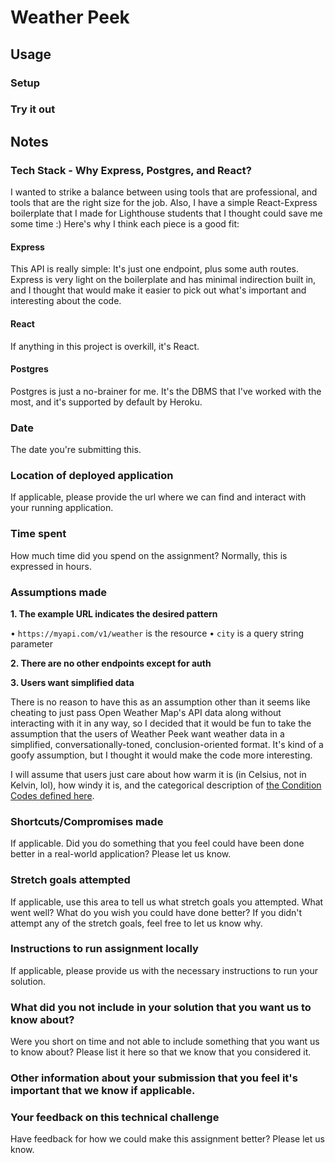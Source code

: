 # Weather Peek

## Usage

### Setup

### Try it out

## Notes

### Tech Stack - Why Express, Postgres, and React?

I wanted to strike a balance between using tools that are professional, and tools that are the right size for the job. Also, I have a simple React-Express boilerplate that I made for Lighthouse students that I thought could save me some time :) Here's why I think each piece is a good fit:

#### Express

This API is really simple: It's just one endpoint, plus some auth routes. Express is very light on the boilerplate and has minimal indirection built in, and I thought that would make it easier to pick out what's important and interesting about the code.

#### React

If anything in this project is overkill, it's React.

#### Postgres

Postgres is just a no-brainer for me. It's the DBMS that I've worked with the most, and it's supported by default by Heroku.

### Date
The date you're submitting this.
### Location of deployed application
If applicable, please provide the url where we can find and interact with your running application.
### Time spent
How much time did you spend on the assignment? Normally, this is expressed in hours.
### Assumptions made

**1. The example URL indicates the desired pattern**

• `https://myapi.com/v1/weather` is the resource
• `city` is a query string parameter

**2. There are no other endpoints except for auth**

**3. Users want simplified data**

There is no reason to have this as an assumption other than it seems like cheating to just pass Open Weather Map's API data along without interacting with it in any way, so I decided that it would be fun to take the assumption that the users of Weather Peek want weather data in a simplified, conversationally-toned, conclusion-oriented format. It's kind of a goofy assumption, but I thought it would make the code more interesting.

I will assume that users just care about how warm it is (in Celsius, not in Kelvin, lol), how windy it is, and the categorical description of [the Condition Codes defined here](https://openweathermap.org/weather-conditions).


 ### Shortcuts/Compromises made
If applicable. Did you do something that you feel could have been done better in a real-world application? Please let us know.
### Stretch goals attempted
If applicable, use this area to tell us what stretch goals you attempted. What went well? What do you wish you could have done better? If you didn't attempt any of the stretch goals, feel free to let us know why.
### Instructions to run assignment locally
If applicable, please provide us with the necessary instructions to run your solution.
### What did you not include in your solution that you want us to know about?
Were you short on time and not able to include something that you want us to know about? Please list it here so that we know that you considered it.
### Other information about your submission that you feel it's important that we know if applicable.
### Your feedback on this technical challenge
Have feedback for how we could make this assignment better? Please let us know.
